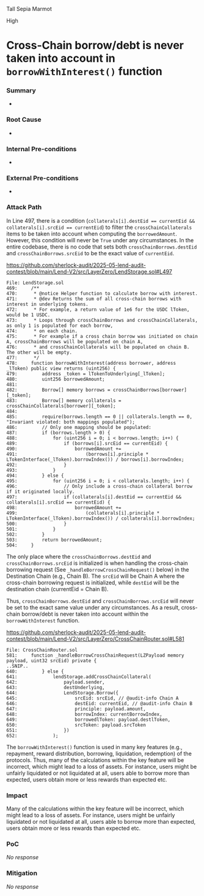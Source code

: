 Tall Sepia Marmot

High

# Cross-Chain borrow/debt is never taken into account in `borrowWithInterest()` function

### Summary

-

### Root Cause

-

### Internal Pre-conditions

-

### External Pre-conditions

-

### Attack Path

In Line 497, there is a condition (`collaterals[i].destEid == currentEid && collaterals[i].srcEid == currentEid`) to filter the `crossChainCollaterals` items to be taken into account when computing the `borrowedAmount`. However, this condition will never be `True` under any circumstances. In the entire codebase, there is no code that sets both `crossChainBorrows.destEid` and `crossChainBorrows.srcEid` to be the exact value of `currentEid`.

https://github.com/sherlock-audit/2025-05-lend-audit-contest/blob/main/Lend-V2/src/LayerZero/LendStorage.sol#L497


```solidity
File: LendStorage.sol
469:     /**
470:      * @notice Helper function to calculate borrow with interest.
471:      * @dev Returns the sum of all cross-chain borrows with interest in underlying tokens.
472:      * For example, a return value of 1e6 for the USDC lToken, would be 1 USDC.
473:      * Loops through crossChainBorrows and crossChainCollaterals, as only 1 is populated for each borrow,
474:      * on each chain.
475:      * For example if a cross chain borrow was initiated on chain A, crossChainBorrows will be populated on chain A,
476:      * and crossChainCollaterals will be populated on chain B. The other will be empty.
477:      */
478:     function borrowWithInterest(address borrower, address _lToken) public view returns (uint256) {
479:         address _token = lTokenToUnderlying[_lToken];
480:         uint256 borrowedAmount;
481: 
482:         Borrow[] memory borrows = crossChainBorrows[borrower][_token];
483:         Borrow[] memory collaterals = crossChainCollaterals[borrower][_token];
484: 
485:         require(borrows.length == 0 || collaterals.length == 0, "Invariant violated: both mappings populated");
486:         // Only one mapping should be populated:
487:         if (borrows.length > 0) {
488:             for (uint256 i = 0; i < borrows.length; i++) {
489:                 if (borrows[i].srcEid == currentEid) {
490:                     borrowedAmount +=
491:                         (borrows[i].principle * LTokenInterface(_lToken).borrowIndex()) / borrows[i].borrowIndex;
492:                 }
493:             }
494:         } else {
495:             for (uint256 i = 0; i < collaterals.length; i++) {
496:                 // Only include a cross-chain collateral borrow if it originated locally.
497:                 if (collaterals[i].destEid == currentEid && collaterals[i].srcEid == currentEid) {
498:                     borrowedAmount +=
499:                         (collaterals[i].principle * LTokenInterface(_lToken).borrowIndex()) / collaterals[i].borrowIndex;
500:                 }
501:             }
502:         }
503:         return borrowedAmount;
504:     }
```

The only place where the `crossChainBorrows.destEid` and `crossChainBorrows.srcEid` is initialized is when handling the cross-chain borrowing request (See `_handleBorrowCrossChainRequest()` below) in the Destination Chain (e.g.,  Chain B). The `srcEid` will be Chain A where the cross-chain borrowing request is initialized, while `destEid` will be the destination chain (currentEid = Chain B).

Thus, `crossChainBorrows.destEid` and `crossChainBorrows.srcEid` will never be set to the exact same value under any circumstances. As a result, cross-chain borrow/debt is never taken into account within the `borrowWithInterest` function.

https://github.com/sherlock-audit/2025-05-lend-audit-contest/blob/main/Lend-V2/src/LayerZero/CrossChainRouter.sol#L581

```solidity
File: CrossChainRouter.sol
581:     function _handleBorrowCrossChainRequest(LZPayload memory payload, uint32 srcEid) private {
..SNIP..
640:         } else {
641:             lendStorage.addCrossChainCollateral(
642:                 payload.sender,
643:                 destUnderlying,
644:                 LendStorage.Borrow({
645:                     srcEid: srcEid, // @audit-info Chain A
646:                     destEid: currentEid, // @audit-info Chain B
647:                     principle: payload.amount,
648:                     borrowIndex: currentBorrowIndex,
649:                     borrowedlToken: payload.destlToken,
650:                     srcToken: payload.srcToken
651:                 })
652:             );
```

The `borrowWithInterest()` function is used in many key features (e.g., repayment, reward distribution, borrowing, liquidation, redemption) of the protocols. Thus, many of the calculations within the key feature will be incorrect, which might lead to a loss of assets. For instance, users might be unfairly liquidated or not liquidated at all, users able to borrow more than expected, users obtain more or less rewards than expected etc.

### Impact

Many of the calculations within the key feature will be incorrect, which might lead to a loss of assets. For instance, users might be unfairly liquidated or not liquidated at all, users able to borrow more than expected, users obtain more or less rewards than expected etc.

### PoC

_No response_

### Mitigation

_No response_